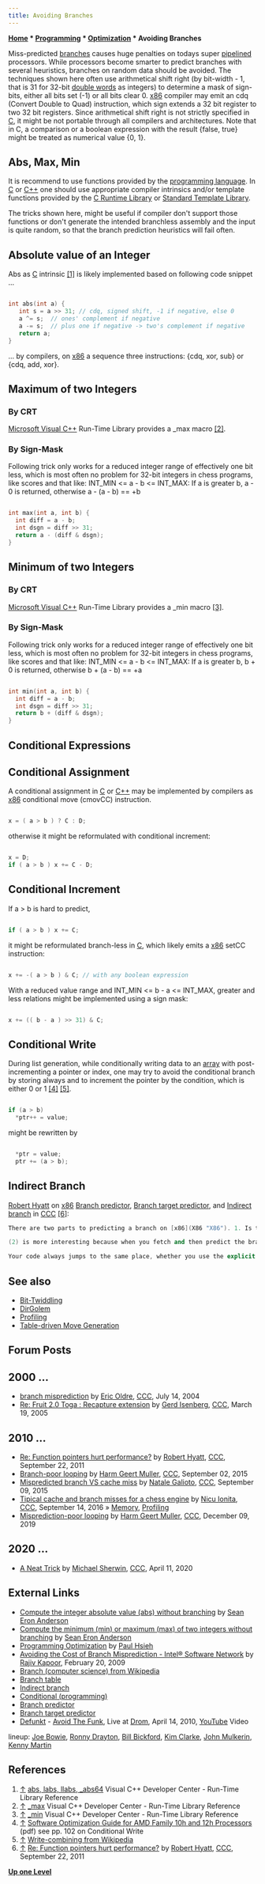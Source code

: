 ```yaml
---
title: Avoiding Branches
---
```

**[Home](Home "Home") * [Programming](Programming "Programming") * [Optimization](Optimization "Optimization") * Avoiding Branches**

Miss-predicted [branches](https://en.wikipedia.org/wiki/Branch_%28computer_science%29) causes huge penalties on todays super [pipelined](https://en.wikipedia.org/wiki/Instruction_pipeline) processors. While processors become smarter to predict branches with several heuristics, branches on random data should be avoided. The techniques shown here often use arithmetical shift right (by bit-width - 1, that is 31 for 32-bit [double words](Double_Word "Double Word") as integers) to determine a mask of sign-bits, either all bits set (-1) or all bits clear 0. [x86](X86 "X86") compiler may emit an cdq (Convert Double to Quad) instruction, which sign extends a 32 bit register to two 32 bit registers. Since arithmetical shift right is not strictly specified in [C](C "C"), it might be not portable through all compilers and architectures. Note that in C, a comparison or a boolean expression with the result {false, true} might be treated as numerical value {0, 1}.

## Abs, Max, Min

It is recommend to use functions provided by the [programming language](Languages "Languages"). In [C](C "C") or [C++](Cpp "Cpp") one should use appropriate compiler intrinsics and/or template functions provided by the [C Runtime Library](C#Runtime "C") or [Standard Template Library](Cpp#STL "Cpp").

The tricks shown here, might be useful if compiler don't support those functions or don't generate the intended branchless assembly and the input is quite random, so that the branch prediction heuristics will fail often.

## Absolute value of an Integer

Abs as [C](C "C") intrinsic <a id="cite-note-1" href="#cite-ref-1">[1]</a> is likely implemented based on following code snippet ...

```C++

int abs(int a) {
   int s = a >> 31; // cdq, signed shift, -1 if negative, else 0
   a ^= s;  // ones' complement if negative
   a -= s;  // plus one if negative -> two's complement if negative
   return a;
}

```

... by compilers, on [x86](X86 "X86") a sequence three instructions: {cdq, xor, sub} or {cdq, add, xor}.

## Maximum of two Integers

### By CRT

[Microsoft Visual C++](https://en.wikipedia.org/wiki/Microsoft_Visual_C%2B%2B) Run-Time Library provides a \_max macro <a id="cite-note-2" href="#cite-ref-2">[2]</a>.

### By Sign-Mask

Following trick only works for a reduced integer range of effectively one bit less, which is most often no problem for 32-bit integers in chess programs, like scores and that like: INT_MIN \<= a - b \<= INT_MAX:
If a is greater b, a - 0 is returned, otherwise a - (a - b) == +b

```C++

int max(int a, int b) {
  int diff = a - b;
  int dsgn = diff >> 31;
  return a - (diff & dsgn);
}

```

## Minimum of two Integers

### By CRT

[Microsoft Visual C++](https://en.wikipedia.org/wiki/Microsoft_Visual_C%2B%2B) Run-Time Library provides a \_min macro <a id="cite-note-3" href="#cite-ref-3">[3]</a>.

### By Sign-Mask

Following trick only works for a reduced integer range of effectively one bit less, which is most often no problem for 32-bit integers in chess programs, like scores and that like: INT_MIN \<= a - b \<= INT_MAX:
If a is greater b, b + 0 is returned, otherwise b + (a - b) == +a

```C++

int min(int a, int b) {
  int diff = a - b;
  int dsgn = diff >> 31;
  return b + (diff & dsgn);
}

```

## Conditional Expressions

## Conditional Assignment

A conditional assignment in [C](C "C") or [C++](Cpp "Cpp") may be implemented by compilers as [x86](X86 "X86") conditional move (cmovCC) instruction.

```C++

x = ( a > b ) ? C : D;

```

otherwise it might be reformulated with conditional increment:

```C++

x = D;
if ( a > b ) x += C - D;

```

## Conditional Increment

If a > b is hard to predict,

```C++

if ( a > b ) x += C;

```

it might be reformulated branch-less in [C](C "C"), which likely emits a [x86](X86 "X86") setCC instruction:

```C++

x += -( a > b ) & C; // with any boolean expression

```

With a reduced value range and INT_MIN \<= b - a \<= INT_MAX, greater and less relations might be implemented using a sign mask:

```C++

x += (( b - a ) >> 31) & C;

```

## Conditional Write

During list generation, while conditionally writing data to an [array](Array "Array") with post-incrementing a pointer or index, one may try to avoid the conditional branch by storing always and to increment the pointer by the condition, which is either 0 or 1 <a id="cite-note-4" href="#cite-ref-4">[4]</a> <a id="cite-note-5" href="#cite-ref-5">[5]</a>.

```C++

if (a > b)
  *ptr++ = value;

```

might be rewritten by

```C++

  *ptr = value;
  ptr += (a > b);

```

## Indirect Branch

[Robert Hyatt](Robert_Hyatt "Robert Hyatt") on [x86](X86 "X86") [Branch predictor](https://en.wikipedia.org/wiki/Branch_predictor), [Branch target predictor](https://en.wikipedia.org/wiki/Branch_target_predictor), and [Indirect branch](https://en.wikipedia.org/wiki/Indirect_branch) in [CCC](CCC "CCC") <a id="cite-note-6" href="#cite-ref-6">[6]</a>:

```C++
There are two parts to predicting a branch on [x86](X86 "X86"). 1. Is the branch taken (for a call it is always "yes")? 2. Where is the branch going?

```

```C++
(2) is more interesting because when you fetch and then predict the branch, you don't have a clue where it is going since the register being used might not yet be ready for access. The solution is a "branch target buffer" which simply predicts the branch AND where it is going, based on the last time it was encountered. You can do a conditional jump to an indirect address and predict the jump correctly and miss the address (entire thing is then predicted wrong) or you can predict the address correctly and miss the jump (again, entire thing is wrong), or you can miss both. Only when you get both right do you have any success.

```

```C++
Your code always jumps to the same place, whether you use the explicit jump address, or the indirect address through a register. When you get into a call where the address changes, performance will drop. Your code really is not testing that at all... 

```

## See also

- [Bit-Twiddling](Bit-Twiddling "Bit-Twiddling")
- [DirGolem](DirGolem "DirGolem")
- [Profiling](index.php?title=Profiling&action=edit&redlink=1 "Profiling (page does not exist)")
- [Table-driven Move Generation](Table-driven_Move_Generation "Table-driven Move Generation")

## Forum Posts

## 2000 ...

- [branch misprediction](https://www.stmintz.com/ccc/index.php?id=376742) by [Eric Oldre](Eric_Oldre "Eric Oldre"), [CCC](CCC "CCC"), July 14, 2004
- [Re: Fruit 2.0 Toga : Recapture extension](https://www.stmintz.com/ccc/index.php?id=417440) by [Gerd Isenberg](Gerd_Isenberg "Gerd Isenberg"), [CCC](CCC "CCC"), March 19, 2005

## 2010 ...

- [Re: Function pointers hurt performance?](http://www.talkchess.com/forum/viewtopic.php?p=425259#425259) by [Robert Hyatt](Robert_Hyatt "Robert Hyatt"), [CCC](CCC "CCC"), September 22, 2011
- [Branch-poor looping](http://www.talkchess.com/forum/viewtopic.php?t=57477) by [Harm Geert Muller](Harm_Geert_Muller "Harm Geert Muller"), [CCC](CCC "CCC"), September 02, 2015
- [Mispredicted branch VS cache miss](http://www.talkchess.com/forum/viewtopic.php?t=57577) by [Natale Galioto](index.php?title=Natale_Galioto&action=edit&redlink=1 "Natale Galioto (page does not exist)"), [CCC](CCC "CCC"), September 09, 2015
- [Tipical cache and branch misses for a chess engine](http://www.talkchess.com/forum/viewtopic.php?t=61423) by [Nicu Ionita](Nicu_Ionita "Nicu Ionita"), [CCC](CCC "CCC"), September 14, 2016 » [Memory](Memory "Memory"), [Profiling](index.php?title=Profiling&action=edit&redlink=1 "Profiling (page does not exist)")
- [Misprediction-poor looping](http://www.talkchess.com/forum3/viewtopic.php?f=7&t=72539) by [Harm Geert Muller](Harm_Geert_Muller "Harm Geert Muller"), [CCC](CCC "CCC"), December 09, 2019

## 2020 ...

- [A Neat Trick](http://www.talkchess.com/forum3/viewtopic.php?f=7&t=73623) by [Michael Sherwin](Michael_Sherwin "Michael Sherwin"), [CCC](CCC "CCC"), April 11, 2020

## External Links

- [Compute the integer absolute value (abs) without branching](http://graphics.stanford.edu/%7Eseander/bithacks.html#IntegerAbs) by [Sean Eron Anderson](http://graphics.stanford.edu/%7Eseander/)
- [Compute the minimum (min) or maximum (max) of two integers without branching](http://graphics.stanford.edu/%7Eseander/bithacks.html#IntegerMinOrMax) by [Sean Eron Anderson](http://graphics.stanford.edu/%7Eseander/)
- [Programming Optimization](http://www.azillionmonkeys.com/qed/optimize.html) by [Paul Hsieh](Paul_Hsieh "Paul Hsieh")
- [Avoiding the Cost of Branch Misprediction - Intel® Software Network](https://software.intel.com/en-us/articles/avoiding-the-cost-of-branch-misprediction/) by [Rajiv Kapoor](https://patents.justia.com/inventor/rajiv-kapoor), February 20, 2009
- [Branch (computer science) from Wikipedia](https://en.wikipedia.org/wiki/Branch_%28computer_science%29)
- [Branch table](https://en.wikipedia.org/wiki/Branch_table)
- [Indirect branch](https://en.wikipedia.org/wiki/Indirect_branch)
- [Conditional (programming)](https://en.wikipedia.org/wiki/Conditional_statement)
- [Branch predictor](https://en.wikipedia.org/wiki/Branch_predictor)
- [Branch target predictor](https://en.wikipedia.org/wiki/Branch_target_predictor)
- [Defunkt](Category:Defunkt "Category:Defunkt") - [Avoid The Funk](http://www.allmusic.com/album/avoid-the-funk-a-defunkt-anthology-mw0000197423), Live at [Drom](http://www.dromnyc.com/), April 14, 2010, [YouTube](https://en.wikipedia.org/wiki/YouTube) Video

lineup: [Joe Bowie](Category:Joseph_Bowie "Category:Joseph Bowie"), [Ronny Drayton](https://en.wikipedia.org/wiki/Ronny_Drayton), [Bill Bickford](https://de.wikipedia.org/wiki/Bill_Bickford), [Kim Clarke](Category:Kim_Clarke "Category:Kim Clarke"), [John Mulkerin](http://johnmulkerin.com/John_Mulkerin/Main.html), [Kenny Martin](http://meinlcymbals.com/artists/Artist/show/kenny-martin-488)

## References

1. <a id="cite-ref-1" href="#cite-note-1">↑</a> [abs, labs, llabs, \_abs64](https://docs.microsoft.com/en-us/cpp/c-runtime-library/reference/abs-labs-llabs-abs64?view=vs-2017) Visual C++ Developer Center - Run-Time Library Reference
1. <a id="cite-ref-2" href="#cite-note-2">↑</a> [\_max](https://docs.microsoft.com/en-us/cpp/c-runtime-library/reference/max?view=vs-2017) Visual C++ Developer Center - Run-Time Library Reference
1. <a id="cite-ref-3" href="#cite-note-3">↑</a> [\_min](https://docs.microsoft.com/en-us/cpp/c-runtime-library/reference/min?view=vs-2017) Visual C++ Developer Center - Run-Time Library Reference
1. <a id="cite-ref-4" href="#cite-note-4">↑</a> [Software Optimization Guide for AMD Family 10h and 12h Processors](https://support.amd.com/techdocs/40546.pdf) (pdf) see pp. 102 on Conditional Write
1. <a id="cite-ref-5" href="#cite-note-5">↑</a> [Write-combining from Wikipedia](https://en.wikipedia.org/wiki/Write-combining)
1. <a id="cite-ref-6" href="#cite-note-6">↑</a> [Re: Function pointers hurt performance?](http://www.talkchess.com/forum/viewtopic.php?p=425259#425259) by [Robert Hyatt](Robert_Hyatt "Robert Hyatt"), [CCC](CCC "CCC"), September 22, 2011

**[Up one Level](Optimization "Optimization")**

